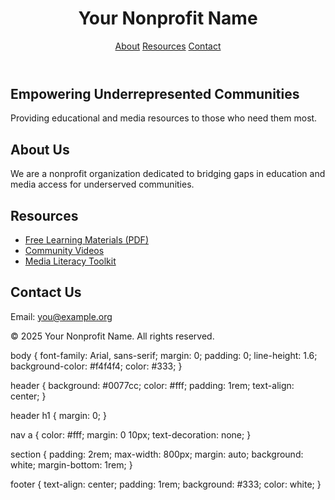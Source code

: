 
<!DOCTYPE html>
<html lang="en">
<head>
  <meta charset="UTF-8">
  <title>Your Nonprofit Name</title>
  <link rel="stylesheet" href="style.css">
</head>
<body>
  <header>
    <h1>Your Nonprofit Name</h1>
    <nav>
      <a href="#about">About</a>
      <a href="#resources">Resources</a>
      <a href="#contact">Contact</a>
    </nav>
  </header>

  <section id="hero">
    <h2>Empowering Underrepresented Communities</h2>
    <p>Providing educational and media resources to those who need them most.</p>
  </section>

  <section id="about">
    <h2>About Us</h2>
    <p>We are a nonprofit organization dedicated to bridging gaps in education and media access for underserved communities.</p>
  </section>

  <section id="resources">
    <h2>Resources</h2>
    <ul>
      <li><a href="#">Free Learning Materials (PDF)</a></li>
      <li><a href="#">Community Videos</a></li>
      <li><a href="#">Media Literacy Toolkit</a></li>
    </ul>
  </section>

  <section id="contact">
    <h2>Contact Us</h2>
    <p>Email: <a href="mailto:you@example.org">you@example.org</a></p>
  </section>

  <footer>
    <p>© 2025 Your Nonprofit Name. All rights reserved.</p>
  </footer>
</body>
</html>
body {
  font-family: Arial, sans-serif;
  margin: 0;
  padding: 0;
  line-height: 1.6;
  background-color: #f4f4f4;
  color: #333;
}

header {
  background: #0077cc;
  color: #fff;
  padding: 1rem;
  text-align: center;
}

header h1 {
  margin: 0;
}

nav a {
  color: #fff;
  margin: 0 10px;
  text-decoration: none;
}

section {
  padding: 2rem;
  max-width: 800px;
  margin: auto;
  background: white;
  margin-bottom: 1rem;
}

footer {
  text-align: center;
  padding: 1rem;
  background: #333;
  color: white;
}
